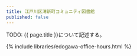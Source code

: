 ```yaml
---
title: 江戸川区清新町コミュニティ図書館
published: false
---
```


TODO: {{ page.title }}について記述する。

{% include libraries/edogawa-office-hours.html %}
